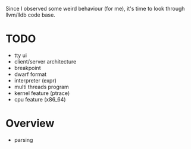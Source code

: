 <!--
{
  "title": "LLDB",
  "date": "2017-07-08T09:00:10+09:00",
  "category": "",
  "tags": [],
  "draft": true
}
-->

Since I observed some weird behaviour (for me), it's time to look through llvm/lldb code base.


# TODO

- tty ui
- client/server architecture
- breakpoint
- dwarf format
- interpreter (expr)
- multi threads program
- kernel feature (ptrace)
- cpu feature (x86_64)


# Overview

- parsing
